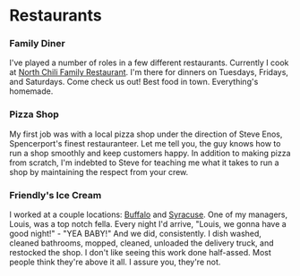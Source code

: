 # Restaurants

### Family Diner

I've played a number of roles in a few different restaurants. Currently I cook at [North Chili Family Restaurant](http://ncfr.info). I'm there for dinners on Tuesdays, Fridays, and Saturdays. Come check us out! Best food in town. Everything's homemade.

### Pizza Shop

My first job was with a local pizza shop under the direction of Steve Enos, Spencerport's finest restauranteer. Let me tell you, the guy knows how to run a shop smoothly and keep customers happy. In addition to making pizza from scratch, I'm indebted to Steve for teaching me what it takes to run a shop by maintaining the respect from your crew.

### Friendly's Ice Cream

I worked at a couple locations: [Buffalo](https://en.wikipedia.org/wiki/Buffalo,_New_York) and [Syracuse](https://en.wikipedia.org/wiki/Syracuse,_New_York). One of my managers, Louis, was a top notch fella. Every night I'd arrive, "Louis, we gonna have a good night!" - "YEA BABY!" And we did, consistently. I dish washed, cleaned bathrooms, mopped, cleaned, unloaded the delivery truck, and restocked the shop. I don't like seeing this work done half-assed. Most people think they're above it all. I assure you, they're not.

